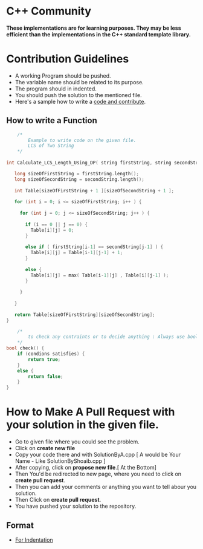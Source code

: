 # C++ Community
__These implementations are for learning purposes. They may be less efficient than the implementations in the C++ standard template library.__

# Contribution Guidelines
- A working Program should be pushed.
- The variable name should be related to its purpose.
- The program should in indented.
- You should push the solution to the mentioned file.
- Here's a sample how to write a [code and contribute](./Sample%20Code).

## How to write a Function

```cpp
    /*
        Example to write code on the given file.
        LCS of Two String
    */
    
int Calculate_LCS_Length_Using_DP( string firstString, string secondString )  { 

   long sizeOfFirstString = firstString.length();
   long sizeOfSecondString = secondString.length();
   
   int Table[sizeOfFirstString + 1 ][sizeOfSecondString + 1 ]; 
   
   for (int i = 0; i <= sizeOfFirstString; i++ ) { 
   
     for (int j = 0; j <= sizeOfSecondString; j++ ) { 
     
       if (i == 0 || j == 0) {
         Table[i][j] = 0; 
       }
       
       else if ( firstString[i-1] == secondString[j-1] ) {
         Table[i][j] = Table[i-1][j-1] + 1;
       }
   
       else {
         Table[i][j] = max( Table[i-1][j] , Table[i][j-1] ); 
       }
       
     } 
     
   } 
   
   return Table[sizeOfFirstString][sizeOfSecondString]; 
}

```


```cpp
    /*
        to check any contraints or to decide anything : Always use bool
    */
bool check() {
    if (condions satisfies) {
        return true;
    }
    else {
        return false;
    }
}
```


# How to Make A Pull Request with your solution in the given file.
- Go to given file where you could see the problem.
- Click on __create new file__
- Copy your code there and with SolutionByA.cpp [ A would be Your Name - Like SolutionByShoaib.cpp ]
- After copying, click on __propose new file__.[ At the Bottom]
- Then You'd be redirected to new page, where you need to click on __create pull request__.
- Then you can add your comments or anything you want to tell abour you solution.
- Then Click on __create pull request__.
- You have pushed your solution to the repository.

## Format
- [For Indentation](https://github.com/shoaibrayeen/C-Plus-Plus-Community/blob/master/Sample%20Code/SampleCode.cpp)
